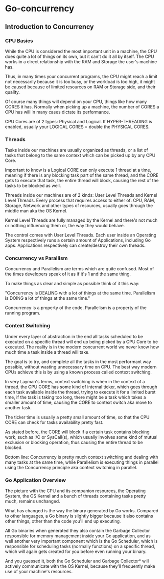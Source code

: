 # Go-concurrency
## Introduction to Concurrency
### CPU Basics
While the CPU is considered the most important unit in a machine, the CPU does quite a lot of things on its own, but it can't do it all by itself. The CPU works in a direct relationship with the RAM and Storage the user's machine has.

Thus, in many times your concurrent programs, the CPU might reach a limit not necessarily because it is too busy, or the workload is too high, it might be caused because of limited resources on RAM or Storage side, and their quality.

Of course many things will depend on your CPU, things like how many CORES it has. Normally when picking up a machine, the number of CORES a CPU has will in many cases dictate its performance.

CPU Cores are of 2 types: Physical and Logical. If HYPER-THREADING is enabled, usually your LOGICAL CORES = double the PHYSICAL CORES.
### Threads
Tasks inside our machines are usually organized as threads, or a list of tasks that belong to the same context which can be picked up by any CPU Core.

Important to know is a Logical CORE can only execute 1 thread at a time, meaning if there is any blocking task part of the same thread, and the CORE gets to execute that task, the entire thread will block, causing the rest of the tasks to be blocked as well.

Threads inside our machines are of 2 kinds: User Level Threads and Kernel Level Threads. Every process that requires access to either of: CPU, RAM, Storage, Network and other types of resources, usually goes through the middle man aka the OS Kernel.

Kernel Level Threads are fully managed by the Kernel and there's not much or nothing influencing them or, the way they would behave.

The control comes with User Level Threads. Each user inside an Operating System respectively runs a certain amount of Applications, including Go apps. Applications respectively can create/destroy their own threads.

### Concurrency vs Parallism
Concurrency and Parallelism are terms which are quite confused. Most of the times developers speak of it as if it's 1 and the same thing.

To make things as clear and simple as possible think of it this way:

"Concurrency is DEALING with a lot of things at the same time. Parallelism is DOING a lot of things at the same time."

Concurrency is a property of the code. Parallelism is a property of the running program.

### Context Switching
Under every layer of abstraction in the end all tasks scheduled to be executed on a specific thread will end up being picked by a CPU Core to be executed. The reality is in the modern concurrent world we never know how much time a task inside a thread will take.

The goal is to try, and complete all the tasks in the most performant way possible, without wasting unnecessary time on CPU. The best way modern CPUs achieve this is by using a known process called context switching.

In very Layman's terms, context switching is when in the context of a thread, the CPU CORE has some kind of internal ticker, which goes through each task available inside the thread, trying to execute it for a limited burst time, if the task is taking too long, there might be a task which takes a smaller amount of time, causing the CORE to context switch aka move to another task.

The ticker time is usually a pretty small amount of time, so that the CPU CORE can check for tasks availability pretty fast.

As stated before, the CORE will block if a certain task contains blocking work, such as I/O or SysCall(s), which usually involves some kind of mutual exclusion or blocking operation, thus causing the entire thread to be blocked.

Bottom line: Concurrency is pretty much context switching and dealing with many tasks at the same time, while Parallelism is executing things in parallel using the Concurrency principle aka context switching in parallel.

### Go Application Overview
The picture with the CPU and its companion resources, the Operating System, the OS Kernel and a bunch of threads containing tasks pretty much, remains unchanged.

What has changed is the way the binary generated by Go works. Compared to other languages, a Go binary is slightly bigger because it also contains other things, other than the code you'll end up executing.

All Go binaries when generated they also contain the Garbage Collector responsible for memory management inside your Go application, and as well another very important component which is the Go Scheduler, which is responsible for scheduling tasks (normally functions) on a specific thread, which will again gets created for you before even running your binary.

And you guessed it, both the Go Scheduler and Garbage Collector* will actively communicate with the OS Kernel, because they'll frequently make use of your machine's resources.

